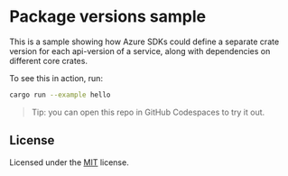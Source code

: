 # Package versions sample

This is a sample showing how Azure SDKs could define a separate crate version for each api-version of a service, along
with dependencies on different core crates.

To see this in action, run:

```bash
cargo run --example hello
```

> Tip: you can open this repo in GitHub Codespaces to try it out.

## License

Licensed under the [MIT](LICENSE.txt) license.
